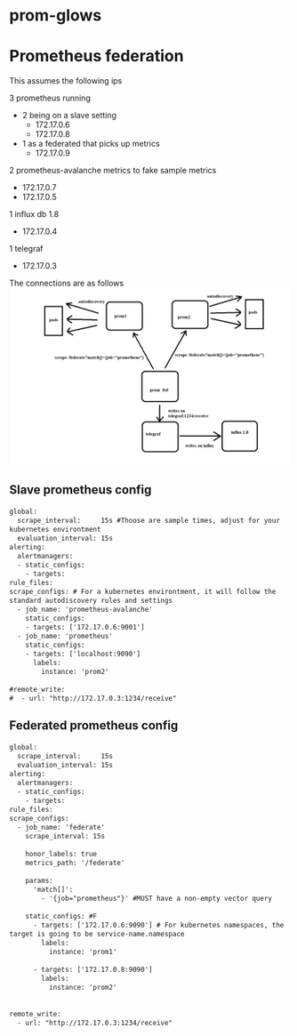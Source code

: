 # prom-glows
# Prometheus federation

This assumes the following ips

3 prometheus running
 - 2 being on a slave setting
   - 172.17.0.6
   - 172.17.0.8
 - 1 as a federated that picks up metrics
   - 172.17.0.9

2 prometheus-avalanche metrics to fake sample metrics
 - 172.17.0.7
 - 172.17.0.5

1 influx db 1.8
 - 172.17.0.4

1 telegraf
 - 172.17.0.3

The connections are as follows
![](./fed.png)

## Slave prometheus config

```
global:
  scrape_interval:     15s #Thoose are sample times, adjust for your kubernetes environtment
  evaluation_interval: 15s
alerting:
  alertmanagers:
  - static_configs:
    - targets:
rule_files:
scrape_configs: # For a kubernetes environtment, it will follow the standard autodiscovery rules and settings
  - job_name: 'prometheus-avalanche'
    static_configs:
    - targets: ['172.17.0.6:9001']
  - job_name: 'prometheus'
    static_configs:
    - targets: ['localhost:9090']
      labels:
        instance: 'prom2'

#remote_write:
#  - url: "http://172.17.0.3:1234/receive"

```

## Federated prometheus config

```
global:
  scrape_interval:     15s
  evaluation_interval: 15s
alerting:
  alertmanagers:
  - static_configs:
    - targets:
rule_files:
scrape_configs:
  - job_name: 'federate'
    scrape_interval: 15s

    honor_labels: true
    metrics_path: '/federate'

    params:
      'match[]':
        - '{job="prometheus"}' #MUST have a non-empty vector query

    static_configs: #F
      - targets: ['172.17.0.6:9090'] # For kubernetes namespaces, the target is going to be service-name.namespace
        labels:
          instance: 'prom1'
      
      - targets: ['172.17.0.8:9090']
        labels:
          instance: 'prom2'


remote_write:
  - url: "http://172.17.0.3:1234/receive"

```
